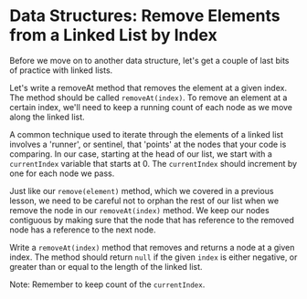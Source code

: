 # Data Structures: Remove Elements from a Linked List by Index
Before we move on to another data structure, let's get a couple of last 
bits of practice with linked lists.

Let's write a removeAt method that removes the element at a given index. 
The method should be called `removeAt(index)`. To remove an element at a 
certain index, we'll need to keep a running count of each node as we 
move along the linked list.

A common technique used to iterate through the elements of a linked list 
involves a 'runner', or sentinel, that 'points' at the nodes that your 
code is comparing. In our case, starting at the head of our list, we start 
with a `currentIndex` variable that starts at 0. The `currentIndex` should 
increment by one for each node we pass.

Just like our `remove(element)` method, which we covered in a previous 
lesson, we need to be careful not to orphan the rest of our list when we 
remove the node in our `removeAt(index)` method. We keep our nodes 
contiguous by making sure that the node that has reference to the 
removed node has a reference to the next node.

Write a `removeAt(index)` method that removes and returns a node at a given 
index. The method should return `null` if the given `index` is either 
negative, or greater than or equal to the length of the linked list.

Note: Remember to keep count of the `currentIndex`.
